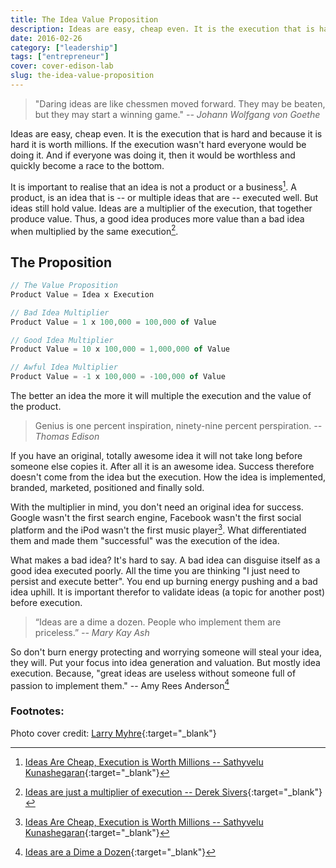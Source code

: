 ```yaml
---
title: The Idea Value Proposition
description: Ideas are easy, cheap even. It is the execution that is hard, and because it is hard it is worth millions.
date: 2016-02-26
category: ["leadership"]
tags: ["entrepreneur"]
cover: cover-edison-lab
slug: the-idea-value-proposition
---
```


> "Daring ideas are like chessmen moved forward. They may be beaten, but they may start a winning game."
> <cite> -- Johann Wolfgang von Goethe</cite>

Ideas are easy, cheap even. It is the execution that is hard and because it is hard it is worth millions. If the execution wasn't hard everyone would be doing it. And if everyone was doing it, then it would be worthless and quickly become a race to the bottom.

It is important to realise that an idea is not a product or a business[^not-a-business]. A product, is an idea that is -- or multiple ideas that are -- executed well.  But ideas still hold value. Ideas are a multiplier of the execution, that together produce value. Thus, a good idea produces more value than a bad idea when multiplied by the same execution[^sivers].

## The Proposition

~~~JavaScript
// The Value Proposition
Product Value = Idea x Execution

// Bad Idea Multiplier
Product Value = 1 x 100,000 = 100,000 of Value

// Good Idea Multiplier
Product Value = 10 x 100,000 = 1,000,000 of Value

// Awful Idea Multiplier
Product Value = -1 x 100,000 = -100,000 of Value
~~~

The better an idea the more it will multiple the execution and the value of the product.

> Genius is one percent inspiration, ninety-nine percent perspiration.
> <cite> -- Thomas Edison</cite>

If you have an original, totally awesome idea it will not take long before someone else copies it. After all it is an awesome idea. Success therefore doesn't come from the idea but the execution. How the idea is implemented, branded, marketed, positioned and finally sold.

With the multiplier in mind, you don't need an original idea for success. Google wasn't the first search engine, Facebook wasn't the first social platform and the iPod wasn't the first music player[^not-a-business]. What differentiated them and made them "successful" was the execution of the idea.

What makes a bad idea? It's hard to say. A bad idea can disguise itself as a good idea executed poorly. All the time you are thinking "I just need to persist and execute better". You end up burning energy pushing and a bad idea uphill. It is important therefor to validate ideas (a topic for another post) before execution.

> “Ideas are a dime a dozen. People who implement them are priceless.”
> <cite> -- Mary Kay Ash</cite>

So don't burn energy protecting and worrying someone will steal your idea, they will. Put your focus into idea generation and valuation. But mostly idea execution. Because, "great ideas are useless without someone full of passion to implement them." -- Amy Rees Anderson[^dim-dozen]

### Footnotes:

[^sivers]: [Ideas are just a multiplier of execution -- Derek Sivers](https://sivers.org/multiply){:target="_blank"}
[^not-a-business]: [Ideas Are Cheap, Execution is Worth Millions -- Sathyvelu Kunashegaran](https://medium.com/the-1-blog-series/ideas-are-cheap-execution-is-worth-millions-e203efbcaa49#.u9b3zzspk){:target="_blank"}
[^dim-dozen]: [Ideas are a Dime a Dozen](http://www.forbes.com/sites/amyanderson/2013/03/14/ideas-are-a-dime-a-dozen-people-who-implement-them-are-priceless/#57e07877304b){:target="_blank"}

Photo cover credit: [Larry Myhre](https://www.flickr.com/photos/larrymyhre/23648279433/){:target="_blank"}
